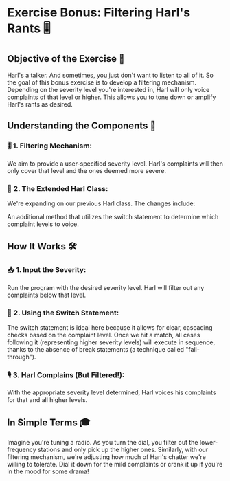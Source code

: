 # Exercise Bonus: Filtering Harl's Rants 🎚️
## Objective of the Exercise 🎯
Harl's a talker. And sometimes, you just don't want to listen to all of it. So the goal of this bonus exercise is to develop a filtering mechanism. Depending on the severity level you're interested in, Harl will only voice complaints of that level or higher. This allows you to tone down or amplify Harl's rants as desired.

## Understanding the Components 🧩
### 🎚️ 1. Filtering Mechanism:
We aim to provide a user-specified severity level. Harl's complaints will then only cover that level and the ones deemed more severe.

### 🧠 2. The Extended Harl Class:
We're expanding on our previous Harl class. The changes include:

An additional method that utilizes the switch statement to determine which complaint levels to voice.

## How It Works 🛠️
### 📥 1. Input the Severity:
Run the program with the desired severity level. Harl will filter out any complaints below that level.

### 🧭 2. Using the Switch Statement:
The switch statement is ideal here because it allows for clear, cascading checks based on the complaint level. Once we hit a match, all cases following it (representing higher severity levels) will execute in sequence, thanks to the absence of break statements (a technique called "fall-through").

### 🎙️ 3. Harl Complains (But Filtered!):
With the appropriate severity level determined, Harl voices his complaints for that and all higher levels.

## In Simple Terms 🎓
Imagine you're tuning a radio. As you turn the dial, you filter out the lower-frequency stations and only pick up the higher ones. Similarly, with our filtering mechanism, we're adjusting how much of Harl's chatter we're willing to tolerate. Dial it down for the mild complaints or crank it up if you're in the mood for some drama!